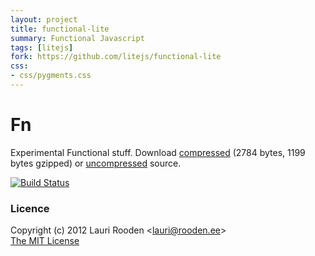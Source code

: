 ```yaml
---                                                                             
layout: project                                                                 
title: functional-lite
summary: Functional Javascript
tags: [litejs]                                                                    
fork: https://github.com/litejs/functional-lite
css:                                                                            
- css/pygments.css                                                              
---                                                                             
```


[1]: https://raw.github.com/litejs/fn-lite/master/min.js
[2]: https://raw.github.com/litejs/fn-lite/master/fn-lite.js


Fn
==

Experimental Functional stuff.
Download [compressed][1] 
(2784 bytes, 1199 bytes gzipped)
or [uncompressed][2] source.


[![Build Status](https://travis-ci.org/litejs/functional-lite.png?branch=master)](https://travis-ci.org/litejs/functional-lite)

### Licence

Copyright (c) 2012 Lauri Rooden &lt;lauri@rooden.ee&gt;  
[The MIT License](http://lauri.rooden.ee/mit-license.txt)


